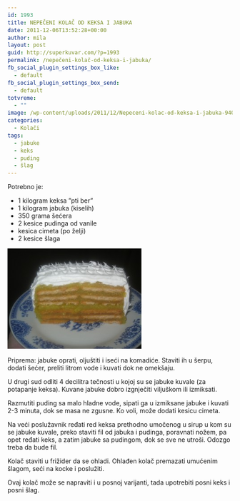```yaml
---
id: 1993
title: NEPEČENI KOLAČ OD KEKSA I JABUKA
date: 2011-12-06T13:52:28+00:00
author: mila
layout: post
guid: http://superkuvar.com/?p=1993
permalink: /nepečeni-kolač-od-keksa-i-jabuka/
fb_social_plugin_settings_box_like:
  - default
fb_social_plugin_settings_box_send:
  - default
totvreme:
  - ""
image: /wp-content/uploads/2011/12/Nepeceni-kolac-od-keksa-i-jabuka-940x198.jpg
categories:
  - Kolači
tags:
  - jabuke
  - keks
  - puding
  - šlag
---
```

Potrebno je:

  * 1 kilogram keksa &#8221;pti ber&#8221;
  * 1 kilogram jabuka (kiselih)
  * 350 grama šećera
  * 2 kesice pudinga od vanile
  * kesica cimeta (po želji)
  * 2 kesice šlaga

<img class="alignnone size-medium wp-image-5446" src="/wp-content/uploads/2011/12/Nepeceni-kolac-od-keksa-i-jabuka-300x225.jpg" alt="Nepeceni kolac od keksa i jabuka" width="300" height="225" /> 

Priprema: jabuke oprati, oljuštiti i iseći na komadiće. Staviti ih u šerpu, dodati šećer, preliti litrom vode i kuvati dok ne omekšaju.

U drugi sud odliti 4 decilitra tečnosti u kojoj su se jabuke kuvale (za potapanje keksa). Kuvane jabuke dobro izgnječiti viljuškom ili izmiksati.

Razmutiti puding sa malo hladne vode, sipati ga u izmiksane jabuke i kuvati 2-3 minuta, dok se masa ne zgusne. Ko voli, može dodati kesicu cimeta.

Na veći poslužavnik ređati red keksa prethodno umočenog u sirup u kom su se jabuke kuvale, preko staviti fil od jabuka i pudinga, poravnati nožem, pa opet ređati keks, a zatim jabuke sa pudingom, dok se sve ne utroši. Odozgo treba da bude fil.

Kolač staviti u frižider da se ohladi. Ohlađen kolač premazati umućenim šlagom, seći na kocke i poslužiti.

Ovaj kolač može se napraviti i u posnoj varijanti, tada upotrebiti posni keks i posni šlag.